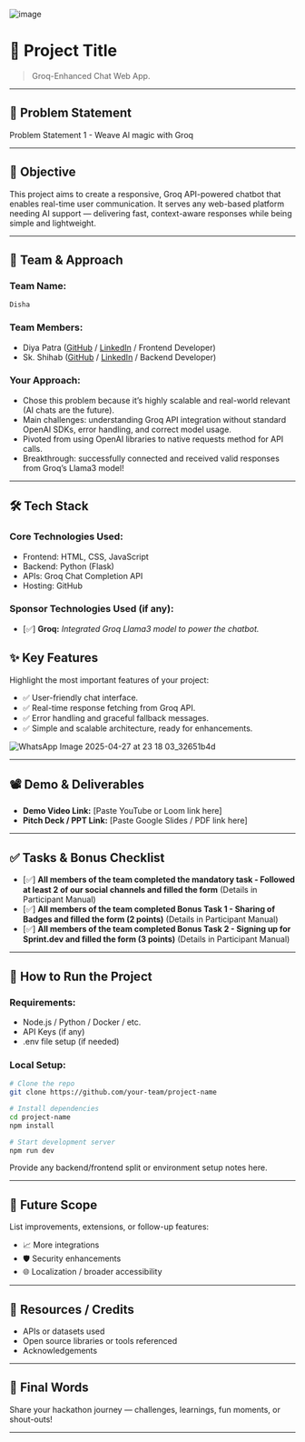 ![image](https://github.com/user-attachments/assets/74199a7d-7a19-4b5f-8f85-2f02d16f7894)


# 🚀 Project Title

> Groq-Enhanced Chat Web App.

---

## 📌 Problem Statement

Problem Statement 1 - Weave Al magic with Groq

---

## 🎯 Objective

This project aims to create a responsive, Groq API-powered chatbot that enables real-time user communication.
It serves any web-based platform needing AI support — delivering fast, context-aware responses while being simple and lightweight.

---

## 🧠 Team & Approach

### Team Name:  
`Disha`

### Team Members:  
- Diya Patra ([GitHub](https://github.com) / [LinkedIn](https://www.linkedin.com/in/diya-patra/) / Frontend Developer)  
- Sk. Shihab ([GitHub](https://github.com/sk-shihab-code) / [LinkedIn](https://www.linkedin.com/in/skshihab/) / Backend Developer)

### Your Approach:  
- Chose this problem because it’s highly scalable and real-world relevant (AI chats are the future). 
- Main challenges: understanding Groq API integration without standard OpenAI SDKs, error handling, and correct model usage.  
- Pivoted from using OpenAI libraries to native requests method for API calls.
- Breakthrough: successfully connected and received valid responses from Groq’s Llama3 model!

---

## 🛠️ Tech Stack

### Core Technologies Used:
- Frontend: HTML, CSS, JavaScript
- Backend: Python (Flask)
- APIs: Groq Chat Completion API
- Hosting: GitHub

### Sponsor Technologies Used (if any):
- [✅] **Groq:** _Integrated Groq Llama3 model to power the chatbot._

## ✨ Key Features

Highlight the most important features of your project:

- ✅ User-friendly chat interface.  
- ✅ Real-time response fetching from Groq API.  
- ✅ Error handling and graceful fallback messages.  
- ✅ Simple and scalable architecture, ready for enhancements.  

![WhatsApp Image 2025-04-27 at 23 18 03_32651b4d](https://github.com/user-attachments/assets/64a697fd-6810-420f-8456-419e87e0ca52)

---

## 📽️ Demo & Deliverables

- **Demo Video Link:** [Paste YouTube or Loom link here]  
- **Pitch Deck / PPT Link:** [Paste Google Slides / PDF link here]  

---

## ✅ Tasks & Bonus Checklist

- [✅] **All members of the team completed the mandatory task - Followed at least 2 of our social channels and filled the form** (Details in Participant Manual)  
- [✅] **All members of the team completed Bonus Task 1 - Sharing of Badges and filled the form (2 points)**  (Details in Participant Manual)
- [✅] **All members of the team completed Bonus Task 2 - Signing up for Sprint.dev and filled the form (3 points)**  (Details in Participant Manual)

---

## 🧪 How to Run the Project

### Requirements:
- Node.js / Python / Docker / etc.
- API Keys (if any)
- .env file setup (if needed)

### Local Setup:
```bash
# Clone the repo
git clone https://github.com/your-team/project-name

# Install dependencies
cd project-name
npm install

# Start development server
npm run dev
```

Provide any backend/frontend split or environment setup notes here.

---

## 🧬 Future Scope

List improvements, extensions, or follow-up features:

- 📈 More integrations  
- 🛡️ Security enhancements  
- 🌐 Localization / broader accessibility  

---

## 📎 Resources / Credits

- APIs or datasets used  
- Open source libraries or tools referenced  
- Acknowledgements  

---

## 🏁 Final Words

Share your hackathon journey — challenges, learnings, fun moments, or shout-outs!

---
